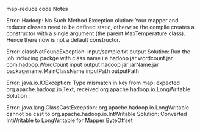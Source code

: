 map-reduce code Notes

Error: Hadoop: No Such Method Exception
olution: Your mapper and reducer classes need to be defined static, otherwise the compile creates a constructor with a single argument (the parent MaxTemperature class). Hence there now is not a default constructor.

Error: classNotFoundException: input/sample.txt output
Solution: Run the job including packge with class name 
     i.e  hadoop jar wordcount.jar com.hadoop.WordCount input output
		  hadoop jar jarName.jar packagename.MainClassName inputPath outputPath
		  
Error: java.io.IOException: Type mismatch in key from map: expected org.apache.hadoop.io.Text, received org.apache.hadoop.io.LongWritable
Solution : 

Error: java.lang.ClassCastException: org.apache.hadoop.io.LongWritable cannot be cast to org.apache.hadoop.io.IntWritable 
Solution: Converted IntWritable to LongWritable for Mapper ByteOffset